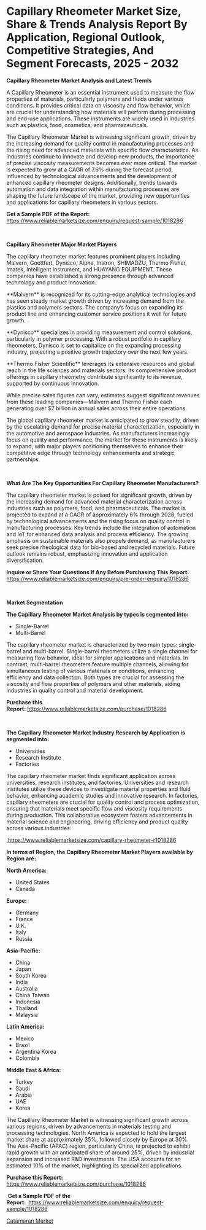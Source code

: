 <p><h1>Capillary Rheometer Market Size, Share & Trends Analysis Report By Application, Regional Outlook, Competitive Strategies, And Segment Forecasts, 2025 - 2032</h1></p><p><strong>Capillary Rheometer Market Analysis and Latest Trends</strong></p>
<p><p>A Capillary Rheometer is an essential instrument used to measure the flow properties of materials, particularly polymers and fluids under various conditions. It provides critical data on viscosity and flow behavior, which are crucial for understanding how materials will perform during processing and end-use applications. These instruments are widely used in industries such as plastics, food, cosmetics, and pharmaceuticals.</p><p>The Capillary Rheometer Market is witnessing significant growth, driven by the increasing demand for quality control in manufacturing processes and the rising need for advanced materials with specific flow characteristics. As industries continue to innovate and develop new products, the importance of precise viscosity measurements becomes ever more critical. The market is expected to grow at a CAGR of 7.6% during the forecast period, influenced by technological advancements and the development of enhanced capillary rheometer designs. Additionally, trends towards automation and data integration within manufacturing processes are shaping the future landscape of the market, providing new opportunities and applications for capillary rheometers in various sectors.</p></p>
<p><strong>Get a Sample PDF of the Report:&nbsp;</strong> <a href="https://www.reliablemarketsize.com/enquiry/request-sample/1018286?utm_campaign=2005&utm_medium=2&utm_source=Github&utm_content=ia&utm_term=21022025&utm_id=capillary-rheometer">https://www.reliablemarketsize.com/enquiry/request-sample/1018286</a></p>
<p>&nbsp;</p>
<p><strong>Capillary Rheometer Major Market Players</strong></p>
<p><p>The capillary rheometer market features prominent players including Malvern, Goettfert, Dynisco, Alpha, Instron, SHIMADZU, Thermo Fisher, Imatek, Intelligent Instrument, and HUAYANG EQUIPMENT. These companies have established a strong presence through advanced technology and product innovation.</p><p>**Malvern** is recognized for its cutting-edge analytical technologies and has seen steady market growth driven by increasing demand from the plastics and polymers sectors. The company’s focus on expanding its product line and enhancing customer service positions it well for future growth.</p><p>**Dynisco** specializes in providing measurement and control solutions, particularly in polymer processing. With a robust portfolio in capillary rheometers, Dynisco is set to capitalize on the expanding processing industry, projecting a positive growth trajectory over the next few years.</p><p>**Thermo Fisher Scientific** leverages its extensive resources and global reach in the life sciences and materials sectors. Its comprehensive product offerings in capillary rheometry contribute significantly to its revenue, supported by continuous innovation.</p><p>While precise sales figures can vary, estimates suggest significant revenues from these leading companies—Malvern and Thermo Fisher each generating over $7 billion in annual sales across their entire operations.</p><p>The global capillary rheometer market is anticipated to grow steadily, driven by the escalating demand for precise material characterization, especially in the automotive and aerospace industries. As manufacturers increasingly focus on quality and performance, the market for these instruments is likely to expand, with major players positioning themselves to enhance their competitive edge through technology enhancements and strategic partnerships.</p></p>
<p>&nbsp;</p>
<p><strong>What Are The Key Opportunities For Capillary Rheometer Manufacturers?</strong></p>
<p><p>The capillary rheometer market is poised for significant growth, driven by the increasing demand for advanced material characterization across industries such as polymers, food, and pharmaceuticals. The market is projected to expand at a CAGR of approximately 6% through 2028, fueled by technological advancements and the rising focus on quality control in manufacturing processes. Key trends include the integration of automation and IoT for enhanced data analysis and process efficiency. The growing emphasis on sustainable materials also propels demand, as manufacturers seek precise rheological data for bio-based and recycled materials. Future outlook remains robust, emphasizing innovation and application diversification.</p></p>
<p><strong>Inquire or Share Your Questions If Any Before Purchasing This Report:</strong> <a href="https://www.reliablemarketsize.com/enquiry/pre-order-enquiry/1018286?utm_campaign=2005&utm_medium=2&utm_source=Github&utm_content=ia&utm_term=21022025&utm_id=capillary-rheometer">https://www.reliablemarketsize.com/enquiry/pre-order-enquiry/1018286</a></p>
<p>&nbsp;</p>
<p><strong>Market Segmentation</strong></p>
<p><strong>The Capillary Rheometer Market Analysis by types is segmented into:</strong></p>
<p><ul><li>Single-Barrel</li><li>Multi-Barrel</li></ul></p>
<p><p>The capillary rheometer market is characterized by two main types: single-barrel and multi-barrel. Single-barrel rheometers utilize a single channel for measuring flow behavior, ideal for simpler applications and materials. In contrast, multi-barrel rheometers feature multiple channels, allowing for simultaneous testing of various materials or conditions, enhancing efficiency and data collection. Both types are crucial for assessing the viscosity and flow properties of polymers and other materials, aiding industries in quality control and material development.</p></p>
<p><strong>Purchase this Report:&nbsp;</strong><a href="https://www.reliablemarketsize.com/purchase/1018286?utm_campaign=2005&utm_medium=2&utm_source=Github&utm_content=ia&utm_term=21022025&utm_id=capillary-rheometer">https://www.reliablemarketsize.com/purchase/1018286</a></p>
<p>&nbsp;</p>
<p><strong>The Capillary Rheometer Market Industry Research by Application is segmented into:</strong></p>
<p><ul><li>Universities</li><li>Research Institute</li><li>Factories</li></ul></p>
<p><p>The capillary rheometer market finds significant application across universities, research institutes, and factories. Universities and research institutes utilize these devices to investigate material properties and fluid behavior, enhancing academic studies and innovative research. In factories, capillary rheometers are crucial for quality control and process optimization, ensuring that materials meet specific flow and viscosity requirements during production. This collaborative ecosystem fosters advancements in material science and engineering, driving efficiency and product quality across various industries.</p></p>
<p><a href="https://www.reliablemarketsize.com/capillary-rheometer-r1018286?utm_campaign=2005&utm_medium=2&utm_source=Github&utm_content=ia&utm_term=21022025&utm_id=capillary-rheometer">&nbsp;https://www.reliablemarketsize.com/capillary-rheometer-r1018286</a></p>
<p><strong>In terms of Region, the Capillary Rheometer Market Players available by Region are:</strong></p>
<p>
    <p> <strong> North America: </strong>
        <ul>
            <li>United States</li>
            <li>Canada</li>
        </ul>
        </p> 
    <p> <strong> Europe: </strong>
        <ul>
            <li>Germany</li>
            <li>France</li>
            <li>U.K.</li>
            <li>Italy</li>
            <li>Russia</li>
        </ul>
        </p> 
    <p> <strong> Asia-Pacific: </strong>
        <ul>
            <li>China</li>
            <li>Japan</li>
            <li>South Korea</li>
            <li>India</li>
            <li>Australia</li>
            <li>China Taiwan</li>
            <li>Indonesia</li>
            <li>Thailand</li>
            <li>Malaysia</li>
        </ul>
        </p> 
    <p> <strong> Latin America: </strong>
        <ul>
            <li>Mexico</li>
            <li>Brazil</li>
            <li>Argentina Korea</li>
            <li>Colombia</li>
        </ul>
        </p> 
    <p> <strong> Middle East & Africa: </strong>
        <ul>
            <li>Turkey</li>
            <li>Saudi</li>
            <li>Arabia</li>
            <li>UAE</li>
            <li>Korea</li>
        </ul>
    </p>
    </p>
<p><p>The Capillary Rheometer Market is witnessing significant growth across various regions, driven by advancements in materials testing and processing technologies. North America is expected to hold the largest market share at approximately 35%, followed closely by Europe at 30%. The Asia-Pacific (APAC) region, particularly China, is projected to exhibit rapid growth with an anticipated share of around 25%, driven by industrial expansion and increased R&D investments. The USA accounts for an estimated 10% of the market, highlighting its specialized applications.</p></p>
<p><strong>Purchase this Report: </strong><a href="https://www.reliablemarketsize.com/purchase/1018286?utm_campaign=2005&utm_medium=2&utm_source=Github&utm_content=ia&utm_term=21022025&utm_id=capillary-rheometer">https://www.reliablemarketsize.com/purchase/1018286</a></p>
<p>&nbsp;<strong>Get a Sample PDF of the Report:&nbsp;&nbsp;</strong><a href="https://www.reliablemarketsize.com/enquiry/request-sample/1018286?utm_campaign=2005&utm_medium=2&utm_source=Github&utm_content=ia&utm_term=21022025&utm_id=capillary-rheometer">https://www.reliablemarketsize.com/enquiry/request-sample/1018286</a></p>
<p><strong></strong></p>
<p><p><a href="https://github.com/FlorianWolf90/Market-Research-Report-List-1/blob/main/catamaran-market.md?utm_campaign=2005&utm_medium=2&utm_source=Github&utm_content=ia&utm_term=21022025&utm_id=capillary-rheometer">Catamaran Market</a></p></p>